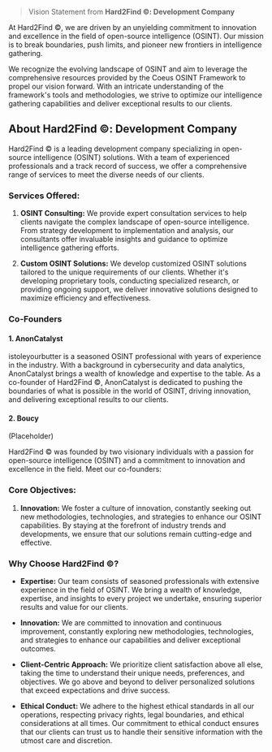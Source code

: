> Vision Statement from **Hard2Find ©️: Development Company**

At Hard2Find ©️, we are driven by an unyielding commitment to innovation and excellence in the field of open-source intelligence (OSINT). Our mission is to break boundaries, push limits, and pioneer new frontiers in intelligence gathering. 

We recognize the evolving landscape of OSINT and aim to leverage the comprehensive resources provided by the Coeus OSINT Framework to propel our vision forward. With an intricate understanding of the framework's tools and methodologies, we strive to optimize our intelligence gathering capabilities and deliver exceptional results to our clients.

## About Hard2Find ©️: Development Company

Hard2Find ©️ is a leading development company specializing in open-source intelligence (OSINT) solutions. With a team of experienced professionals and a track record of success, we offer a comprehensive range of services to meet the diverse needs of our clients.

### Services Offered:

1. **OSINT Consulting:** We provide expert consultation services to help clients navigate the complex landscape of open-source intelligence. From strategy development to implementation and analysis, our consultants offer invaluable insights and guidance to optimize intelligence gathering efforts.

2. **Custom OSINT Solutions:** We develop customized OSINT solutions tailored to the unique requirements of our clients. Whether it's developing proprietary tools, conducting specialized research, or providing ongoing support, we deliver innovative solutions designed to maximize efficiency and effectiveness.

### Co-Founders

#### 1. AnonCatalyst 
istoleyourbutter is a seasoned OSINT professional with years of experience in the industry. With a background in cybersecurity and data analytics, AnonCatalyst brings a wealth of knowledge and expertise to the table. As a co-founder of Hard2Find ©️, AnonCatalyst is dedicated to pushing the boundaries of what is possible in the world of OSINT, driving innovation, and delivering exceptional results to our clients.

#### 2. Boucy 
(Placeholder)

Hard2Find ©️ was founded by two visionary individuals with a passion for open-source intelligence (OSINT) and a commitment to innovation and excellence in the field. Meet our co-founders:

### Core Objectives:

1. **Innovation:** We foster a culture of innovation, constantly seeking out new methodologies, technologies, and strategies to enhance our OSINT capabilities. By staying at the forefront of industry trends and developments, we ensure that our solutions remain cutting-edge and effective.

### Why Choose Hard2Find ©️?

- **Expertise:** Our team consists of seasoned professionals with extensive experience in the field of OSINT. We bring a wealth of knowledge, expertise, and insights to every project we undertake, ensuring superior results and value for our clients.

- **Innovation:** We are committed to innovation and continuous improvement, constantly exploring new methodologies, technologies, and strategies to enhance our capabilities and deliver exceptional outcomes.

- **Client-Centric Approach:** We prioritize client satisfaction above all else, taking the time to understand their unique needs, preferences, and objectives. We go above and beyond to deliver personalized solutions that exceed expectations and drive success.

- **Ethical Conduct:** We adhere to the highest ethical standards in all our operations, respecting privacy rights, legal boundaries, and ethical considerations at all times. Our commitment to ethical conduct ensures that our clients can trust us to handle their sensitive information with the utmost care and discretion.
